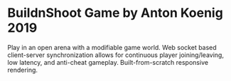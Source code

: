 # BuildnShoot Game by Anton Koenig 2019
Play in an open arena with a modifiable game world. Web socket based client-server synchronization allows for continuous player joining/leaving, low latency, and anti-cheat gameplay. Built-from-scratch responsive rendering.
